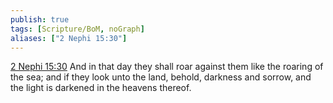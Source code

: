 ```yaml
---
publish: true
tags: [Scripture/BoM, noGraph]
aliases: ["2 Nephi 15:30"]
---
```

[2 Nephi 15:30](https://churchofjesuschrist.org/study/scriptures/bofm/2-ne/15?lang=eng&id=p30#p30) And in that day they shall roar against them like the roaring of the sea; and if they look unto the land, behold, darkness and sorrow, and the light is darkened in the heavens thereof.




